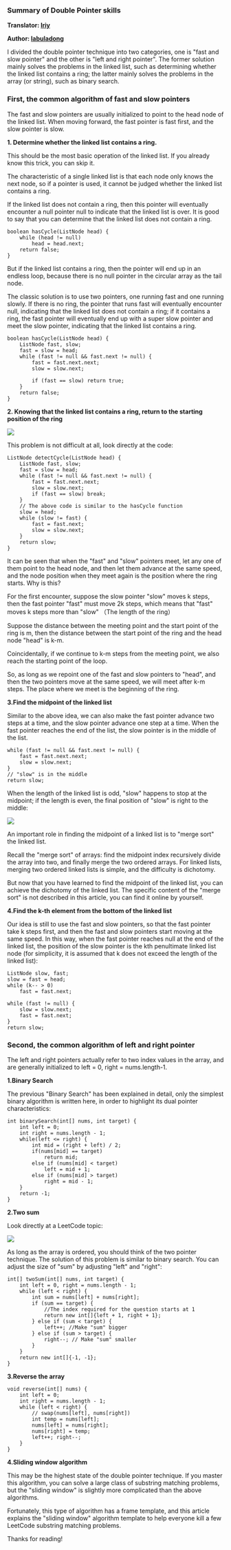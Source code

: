 ### Summary of Double Pointer skills

**Translator: [lriy](https://github.com/lriy)**

**Author: [labuladong](https://github.com/labuladong)**

I divided the double pointer technique into two categories, one is "fast and slow pointer" and the other is "left and right pointer". The former solution mainly solves the problems in the linked list, such as determining whether the linked list contains a ring; the latter mainly solves the problems in the array (or string), such as binary search.

### First, the common algorithm of fast and slow pointers
The fast and slow pointers are usually initialized to point to the head node of the linked list. When moving forward, the fast pointer is fast first, and the slow pointer is slow.

**1. Determine whether the linked list contains a ring.**

This should be the most basic operation of the linked list. If you already know this trick, you can skip it.

The characteristic of a single linked list is that each node only knows the next node, so if a pointer is used, it cannot be judged whether the linked list contains a ring.

If the linked list does not contain a ring, then this pointer will eventually encounter a null pointer null to indicate that the linked list is over. It is good to say that you can determine that the linked list does not contain a ring.

```
boolean hasCycle(ListNode head) {
    while (head != null)
        head = head.next;
    return false;
}
```
But if the linked list contains a ring, then the pointer will end up in an endless loop, because there is no null pointer in the circular array as the tail node.

The classic solution is to use two pointers, one running fast and one running slowly. If there is no ring, the pointer that runs fast will eventually encounter null, indicating that the linked list does not contain a ring; if it contains a ring, the fast pointer will eventually end up with a super slow pointer and meet the slow pointer, indicating that the linked list contains a ring.

```
boolean hasCycle(ListNode head) {
    ListNode fast, slow;
    fast = slow = head;
    while (fast != null && fast.next != null) {
        fast = fast.next.next;
        slow = slow.next;
        
        if (fast == slow) return true;
    }
    return false;
}
```
**2. Knowing that the linked list contains a ring, return to the starting position of the ring**

![](https://github.com/lriy/MarkdownPhotos/blob/master/11.png)

This problem is not difficult at all, look directly at the code:

```
ListNode detectCycle(ListNode head) {
    ListNode fast, slow;
    fast = slow = head;
    while (fast != null && fast.next != null) {
        fast = fast.next.next;
        slow = slow.next;
        if (fast == slow) break;
    }
    // The above code is similar to the hasCycle function
    slow = head;
    while (slow != fast) {
        fast = fast.next;
        slow = slow.next;
    }
    return slow;
}
```
It can be seen that when the "fast" and "slow" pointers meet, let any one of them point to the head node, and then let them advance at the same speed, and the node position when they meet again is the position where the ring starts. Why is this?

For the first encounter, suppose the slow pointer "slow" moves k steps, then the fast pointer "fast" must move 2k steps, which means that "fast" moves k steps more than "slow" （The length of the ring）

Suppose the distance between the meeting point and the start point of the ring is m, then the distance between the start point of the ring and the head node "head" is k-m.

Coincidentally, if we continue to k-m steps from the meeting point, we also reach the starting point of the loop.

So, as long as we repoint one of the fast and slow pointers to "head", and then the two pointers move at the same speed, we will meet after k-m steps. The place where we meet is the beginning of the ring.

**3.Find the midpoint of the linked list**

Similar to the above idea, we can also make the fast pointer advance two steps at a time, and the slow pointer advance one step at a time. When the fast pointer reaches the end of the list, the slow pointer is in the middle of the list.

```
while (fast != null && fast.next != null) {
    fast = fast.next.next;
    slow = slow.next;
}
// "slow" is in the middle
return slow;
```
When the length of the linked list is odd, "slow" happens to stop at the midpoint; if the length is even, the final position of "slow" is right to the middle:

![](https://github.com/lriy/MarkdownPhotos/blob/master/22.png)

An important role in finding the midpoint of a linked list is to "merge sort" the linked list.

Recall the "merge sort" of arrays: find the midpoint index recursively divide the array into two, and finally merge the two ordered arrays. For linked lists, merging two ordered linked lists is simple, and the difficulty is dichotomy.

But now that you have learned to find the midpoint of the linked list, you can achieve the dichotomy of the linked list. The specific content of the "merge sort" is not described in this article, you can find it online by yourself.

**4.Find the k-th element from the bottom of the linked list**

Our idea is still to use the fast and slow pointers, so that the fast pointer take k steps first, and then the fast and slow pointers start moving at the same speed. In this way, when the fast pointer reaches null at the end of the linked list, the position of the slow pointer is the kth penultimate linked list node (for simplicity, it is assumed that k does not exceed the length of the linked list):

```
ListNode slow, fast;
slow = fast = head;
while (k-- > 0) 
    fast = fast.next;

while (fast != null) {
    slow = slow.next;
    fast = fast.next;
}
return slow;
```

### Second, the common algorithm of left and right pointer
The left and right pointers actually refer to two index values in the array, and are generally initialized to left = 0, right = nums.length-1.

**1.Binary Search**

The previous "Binary Search" has been explained in detail, only the simplest binary algorithm is written here, in order to highlight its dual pointer characteristics:

```
int binarySearch(int[] nums, int target) {
    int left = 0; 
    int right = nums.length - 1;
    while(left <= right) {
        int mid = (right + left) / 2;
        if(nums[mid] == target)
            return mid; 
        else if (nums[mid] < target)
            left = mid + 1; 
        else if (nums[mid] > target)
            right = mid - 1;
    }
    return -1;
}
```
**2.Two sum**

Look directly at a LeetCode topic:

![](https://github.com/lriy/MarkdownPhotos/blob/master/33.png)


As long as the array is ordered, you should think of the two pointer technique. The solution of this problem is similar to binary search. You can adjust the size of "sum" by adjusting "left" and "right":

```
int[] twoSum(int[] nums, int target) {
    int left = 0, right = nums.length - 1;
    while (left < right) {
        int sum = nums[left] + nums[right];
        if (sum == target) {
            //The index required for the question starts at 1
            return new int[]{left + 1, right + 1};
        } else if (sum < target) {
            left++; //Make "sum" bigger
        } else if (sum > target) {
            right--; // Make "sum" smaller
        }
    }
    return new int[]{-1, -1};
}
```
**3.Reverse the array**

```
void reverse(int[] nums) {
    int left = 0;
    int right = nums.length - 1;
    while (left < right) {
        // swap(nums[left], nums[right])
        int temp = nums[left];
        nums[left] = nums[right];
        nums[right] = temp;
        left++; right--;
    }
}
```
**4.Sliding window algorithm**

This may be the highest state of the double pointer technique. If you master this algorithm, you can solve a large class of substring matching problems, but the "sliding window" is slightly more complicated than the above algorithms.

Fortunately, this type of algorithm has a frame template, and this article explains the "sliding window" algorithm template to help everyone kill a few LeetCode substring matching problems.

Thanks for reading!

